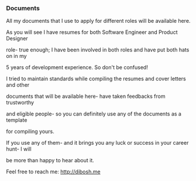 ### Documents

All my documents that I use to apply for different roles will be available here.

As you will see I have resumes for both Software Engineer and Product Designer 

role- true enough; I have been involved in both roles and have put both hats on in my 

5 years of development experience. So don't be confused!

I tried to maintain standards while compiling the resumes and cover letters and other

documents that will be available here- have taken feedbacks from trustworthy 

and eligible people- so you can definitely use any of the documents as a template 

for compiling yours.

If you use any of them- and it brings you any luck or success in your career hunt- I will

be more than happy to hear about it.

Feel free to reach me: http://dibosh.me
